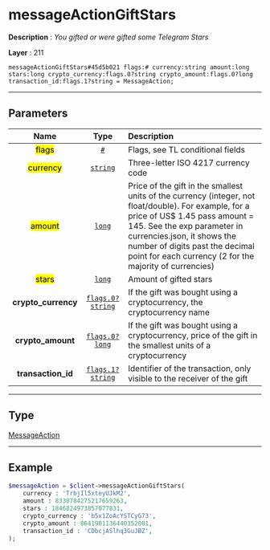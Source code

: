 # messageActionGiftStars

**Description** : *You gifted or were gifted some Telegram Stars*

**Layer** : 211

```tl
messageActionGiftStars#45d5b021 flags:# currency:string amount:long stars:long crypto_currency:flags.0?string crypto_amount:flags.0?long transaction_id:flags.1?string = MessageAction;
```

---

## Parameters

| Name | Type | Description |
| :---: | :---: | :--- |
| <mark>flags</mark> | [`#`](type/#) | Flags, see TL conditional fields |
| <mark>currency</mark> | [`string`](type/string) | Three-letter ISO 4217 currency code |
| <mark>amount</mark> | [`long`](type/long) | Price of the gift in the smallest units of the currency (integer, not float/double). For example, for a price of US$ 1.45 pass amount = 145. See the exp parameter in currencies.json, it shows the number of digits past the decimal point for each currency (2 for the majority of currencies) |
| <mark>stars</mark> | [`long`](type/long) | Amount of gifted stars |
| **crypto_currency** | [`flags.0?string`](type/string) | If the gift was bought using a cryptocurrency, the cryptocurrency name |
| **crypto_amount** | [`flags.0?long`](type/long) | If the gift was bought using a cryptocurrency, price of the gift in the smallest units of a cryptocurrency |
| **transaction_id** | [`flags.1?string`](type/string) | Identifier of the transaction, only visible to the receiver of the gift |

---

## Type

[MessageAction](type/MessageAction)

---

## Example

```php
$messageAction = $client->messageActionGiftStars(
	currency : 'TrbjIl5xteyUJkM2',
	amount : 8330784275217659263,
	stars : 1846824973857077831,
	crypto_currency : 'b5x1ZoAcYSTCyG73',
	crypto_amount : 8641901136440352001,
	transaction_id : 'CDbcjASlhq3GuJBZ',
);
```